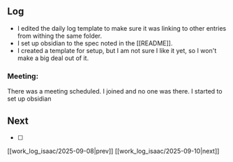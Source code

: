 ## Log
- I edited the daily log template to make sure it was linking to other entries from withing the same folder.
- I set up obsidian to the spec noted in the [[README]].
- I created a template for setup, but I am not sure I like it yet, so I won't make a big deal out of it.
### Meeting:
There was a meeting scheduled. I joined and no one was there. I started to set up obsidian
## Next
- [ ]

[[work_log_isaac/2025-09-08|prev]] [[work_log_isaac/2025-09-10|next]]
